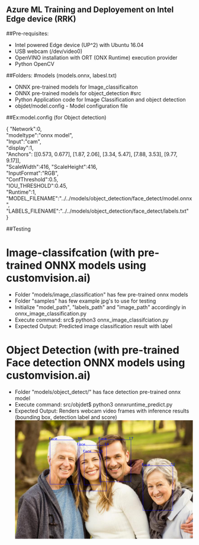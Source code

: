 ## Azure ML Training and Deployement on Intel Edge device (RRK)

##Pre-requisites:
 - Intel powered Edge device (UP^2) with Ubuntu 16.04
 - USB webcam (/dev/video0)
 - OpenVINO installation with ORT (ONX Runtime) execution provider
 - Python OpenCV 

##Folders:
 #models (models.onnx, labesl.txt)
   - ONNX pre-trained models for Image_classificaiton
   - ONNX pre-trained models for object_detection
 #src
   - Python Application code for Image Classification and object detection
   - objdet/model.config - Model configuration file


##Ex:model.config (for Object detection)
 
  {
   "Network":0,  
   "modeltype":"onnx model",  
   "Input":"cam",    
   "display":1,  
   "Anchors": [[0.573, 0.677], [1.87, 2.06], [3.34, 5.47], [7.88, 3.53], [9.77, 9.17]],  
   "ScaleWidth":416, 
   "ScaleHeight":416,  
   "InputFormat":"RGB",  
   "ConfThreshold":0.5,   
   "IOU_THRESHOLD":0.45,  
   "Runtime":1,  
   "MODEL_FILENAME":"../../models/object_detection/face_detect/model.onnx",  
   "LABELS_FILENAME":"../../models/object_detection/face_detect/labels.txt"  
  }
 
##Testing
 # Image-classifcation (with pre-trained ONNX models using customvision.ai)
   - Folder "models/image_classification" has few pre-trained onnx models
   - Folder "samples" has few example jpg's to use for testing
   - Initialize "model_path", "labels_path" and "image_path" accordingly in onnx_image_classification.py 
   - Execute command: src$ python3 onnx_image_classifciation.py
   - Expected Output: Predicted image classification result with label 

 # Object Detection (with pre-trained Face detection ONNX models using customvision.ai)
   - Folder "models/object_detect/" has face detection pre-trained onnx model
   - Execute command: src/objdet$ python3 onnxruntime_predict.py <model configuration file : model.config>
   - Expected Output: Renders webcam video frames with inference results (bounding box, detection label and score)
    ![](/output/objDet-FaceDetection.PNG) 
